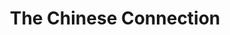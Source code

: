 ---
layout: film

excerpt: Returning to Shanghai to marry his fiancée, Chen Zhen (Bruce Lee) a student of renowned martial arts teacher Huo Yuanjia, discovers his sifu has died. During the funeral, members of a local Japanese dojo show up and insult the Chinese students. The bullying continues, with Chen fighting back, but when he discovers the truth - that his teacher was poisoned on the orders of the dojo's master - he sets off on a doomed mission of revenge.
title: The Chinese Connection
runtime: 102
genre: 
- Action
- Drama
- Romance 
silent: no
decade: 1970s
recommended: yes
editors-rating: 3.5
image:  /feature-images/jing-wu-men-1972.jpg
video: https://www.youtube.com/embed/NdOFNLuFd_M?rel=0&amp;showinfo=0
synopsis: Returning to Shanghai to marry his fiancée, Chen Zhen (Bruce Lee) a student of renowned martial arts teacher Huo Yuanjia, discovers his sifu has died. During the funeral, members of a local Japanese dojo show up and insult the Chinese students. The bullying continues, with Chen fighting back, but when he discovers the truth - that his teacher was poisoned on the orders of the dojo's master - he sets off on a doomed mission of revenge.
director: Wei Lo
year: 1972
country: Hong Kong
cast: 
- Bruce Lee
- Nora Miao
- James Tien
imdb: http://www.imdb.com/title/tt0068767/?ref_=nv_sr_1

--- 